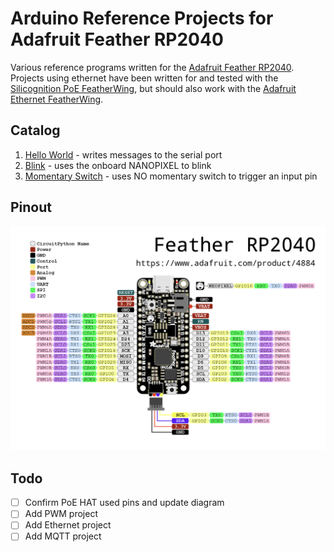 # Arduino Reference Projects for Adafruit Feather RP2040

Various reference programs written for the [Adafruit Feather RP2040](https://www.adafruit.com/product/4884). Projects using ethernet have been written for and tested with the [Silicognition PoE FeatherWing](https://silicognition.com/Products/poe-featherwing/), but should also work with the [Adafruit Ethernet FeatherWing](https://www.adafruit.com/product/3201).

## Catalog

1. [Hello World](/hello_world) - writes messages to the serial port
1. [Blink](/blink) - uses the onboard NANOPIXEL to blink
1. [Momentary Switch](/momentary_switch) - uses NO momentary switch to trigger an input pin

## Pinout

![Feather RP2040 Pinout Diagram](/assets/feather_rp2040_pinout.png)

## Todo

- [ ] Confirm PoE HAT used pins and update diagram
- [ ] Add PWM project
- [ ] Add Ethernet project
- [ ] Add MQTT project

